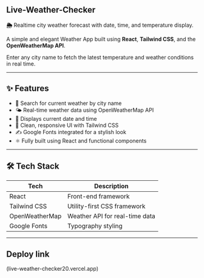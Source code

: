 ## Live-Weather-Checker
**🌦️** Realtime city weather forecast with date, time, and temperature display.

A simple and elegant Weather App built using **React**, **Tailwind CSS**, and the **OpenWeatherMap API**. 

Enter any city name to fetch the latest temperature and weather conditions in real time.

---

## ✨ Features

- 🔎 Search for current weather by city name
- 🌤️ Real-time weather data using OpenWeatherMap API
- 📅 Displays current date and time
- 🎨 Clean, responsive UI with Tailwind CSS
- ✍️ Google Fonts integrated for a stylish look
- ⚛️ Fully built using React and functional components

---

## 🛠️ Tech Stack

| Tech             | Description                            |
|------------------|----------------------------------------|
| React            | Front-end framework                    |
| Tailwind CSS     | Utility-first CSS framework            |
| OpenWeatherMap   | Weather API for real-time data         |
| Google Fonts     | Typography styling                     |

---

## Deploy link
(live-weather-checker20.vercel.app)
